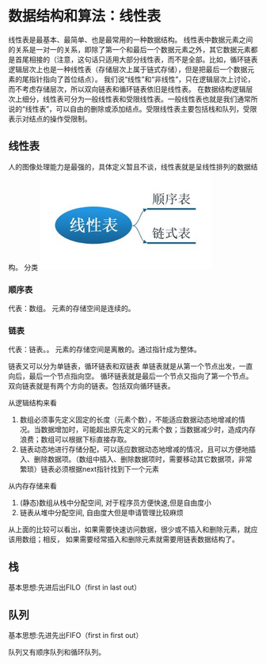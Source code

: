 # 数据结构和算法：线性表

线性表是最基本、最简单、也是最常用的一种数据结构。
线性表中数据元素之间的关系是一对一的关系，即除了第一个和最后一个数据元素之外，其它数据元素都是首尾相接的（注意，这句话只适用大部分线性表，而不是全部。比如，循环链表逻辑层次上也是一种线性表（存储层次上属于链式存储），但是把最后一个数据元素的尾指针指向了首位结点）。
我们说“线性”和“非线性”，只在逻辑层次上讨论，而不考虑存储层次，所以双向链表和循环链表依旧是线性表。
在数据结构逻辑层次上细分，线性表可分为一般线性表和受限线性表。一般线性表也就是我们通常所说的“线性表”，可以自由的删除或添加结点。受限线性表主要包括栈和队列，受限表示对结点的操作受限制。

## 线性表
人的图像处理能力是最强的，具体定义暂且不谈，线性表就是呈线性排列的数据结构。
分类
![线性表](img\线性表.jpg)
### 顺序表
代表：数组。
元素的存储空间是连续的。
### 链表
代表：链表。。
元素的存储空间是离散的。通过指针成为整体。

链表又可以分为单链表，循环链表和双链表
单链表就是从第一个节点出发，一直向后，最后一个节点指向空。
循环链表就是最后一个节点又指向了第一个节点。
双向链表就是有两个方向的链表。包括双向循环链表。

从逻辑结构来看
1. 数组必须事先定义固定的长度（元素个数），不能适应数据动态地增减的情况。当数据增加时，可能超出原先定义的元素个数；当数据减少时，造成内存浪费；数组可以根据下标直接存取。
2. 链表动态地进行存储分配，可以适应数据动态地增减的情况，且可以方便地插入、删除数据项。（数组中插入、删除数据项时，需要移动其它数据项，非常繁琐）链表必须根据next指针找到下一个元素

从内存存储来看
1. (静态)数组从栈中分配空间, 对于程序员方便快速,但是自由度小
2. 链表从堆中分配空间, 自由度大但是申请管理比较麻烦

从上面的比较可以看出，如果需要快速访问数据，很少或不插入和删除元素，就应该用数组；相反， 如果需要经常插入和删除元素就需要用链表数据结构了。

## 栈
基本思想:先进后出FILO（first in last out）

## 队列
基本思想:先进先出FIFO（first in first out）

队列又有顺序队列和循环队列。
